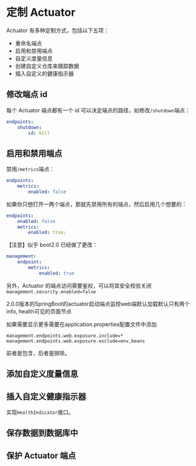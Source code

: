 # 定制 Actuator

Actuator 有多种定制方式，包括以下五项：
- 重命名端点
- 启用和禁用端点
- 自定义度量信息
- 创建自定义仓库来跟踪数据
- 插入自定义的健康指示器

## 修改端点 id

每个 Actuator 端点都有一个 id 可以决定端点的路径，如修改`/shutdown`端点：
```yml
endpoints:
    shutdown:
        id: kill
```

## 启用和禁用端点

禁用`/metrics`端点：
```yml
endpoints:
    metrics:
        enabled: false
```

如果你只想打开一两个端点，那就先禁用所有的端点，然后启用几个想要的：
```yml
endpoints:
    enabled: false
    metrics:
        enabled: true;
```

【注意】似乎 boot2.0 已经做了更改：
```yml
management:
    endpoint:
        metrics:
            enabled: true
```

另外，Actuator 的端点访问需要鉴权，可以将其安全校验关闭`management.security.enabled=false`

2.0.0版本的SpringBoot的actuator启动端点监控web端默认加载默认只有两个info, health可见的页面节点

如果需要显示更多需要在application.properties配置文件中添加

```properties
management.endpoints.web.exposure.include=*
management.endpoints.web.exposure.exclude=env,beans
```
前者是包含，后者是排除。

## 添加自定义度量信息

## 插入自定义健康指示器

实现`HealthIndicator`接口。

## 保存数据到数据库中

## 保护 Actuator 端点

